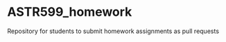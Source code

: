ASTR599_homework
================

Repository for students to submit homework assignments as pull requests
